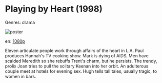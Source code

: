 # Playing by Heart (1998)

Genres: drama

![poster](http://image.tmdb.org/t/p/w500/2j4ABlRueaSI7fWBcl9vAiFPHQD.jpg)

en:
  [1080p](magnet:?xt=urn:btih:caeb1bb13b964533ad3a815c5099851cf7f08554&dn=Playing+by+Heart+(1998)+%5B1080p%5D&tr=udp%3A%2F%2Ftracker.yify-torrents.com%2Fannounce&tr=udp%3A%2F%2Fopen.demonii.com%3A1337%2Fannounce&tr=udp%3A%2F%2Fexodus.desync.com%3A6969&tr=udp%3A%2F%2Ftracker.istole.it%3A80&tr=udp%3A%2F%2Ftracker.publicbt.com%3A80&tr=udp%3A%2F%2Ftracker.publichd.eu%3A80%2Fannounce&tr=udp%3A%2F%2Ftracker.openbittorrent.com%3A80%2Fannounce&tr=udp%3A%2F%2Fcoppersurfer.tk%3A6969%2Fannounce)
  


Eleven articulate people work through affairs of the heart in L.A. Paul produces Hannah's TV cooking show. Mark is dying of AIDS. Men have scalded Meredith so she rebuffs Trent's charm, but he persists. The trendy, prolix Joan tries to pull the solitary Keenan into her orbit. An adulterous couple meet at hotels for evening sex. Hugh tells tall tales, usually tragic, to women in bars.